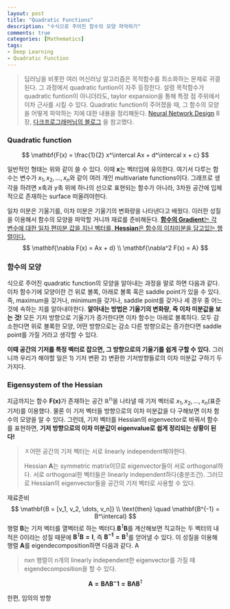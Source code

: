 ```yaml
---
layout: post
title: "Quadratic Functions"
description: "수식으로 주어진 함수의 모양 파악하기"
comments: true
categories: [Mathematics]
tags:
- Deep Learning
- Quadratic Function
---
```




> 딥러닝을 비롯한 여러 머신러닝 알고리즘은 목적함수를 최소화하는 문제로 귀결된다. 그 과정에서 quadratic funtion이 자주 등장한다. 설령 목적함수가 quadratic funtion이 아니더라도, taylor expansion을 통해 특정 점 주위에서 이차 근사를 시킬 수 있다. Quadratic function이 주어졌을 때, 그 함수의 모양을 어떻게 파악하는 지에 대한 내용을 정리해둔다.  [Neural Network Design](http://hagan.okstate.edu/NNDesign.pdf) 8장, [다크프로그래머님의 블로그](http://darkpgmr.tistory.com/132) 을 참고했다. 



### Quadratic function

$$
\mathbf{F(x) = \frac{1}{2} x^\intercal Ax + d^\intercal x + c}
$$

일반적인 형태는 위와 같이 쓸 수 있다. 이때 $\mathbf{x}$는 벡터임에 유의한다. 여기서 다루는 함수는 변수가 $x_1, x_2, \dots, x_n$와 같이 여러 개인 multivariate functions이다. 그래프로 생각을 하려면 x축과 y축 위에 하나의 선으로 표현되는 함수가 아니라, 3차원 공간에 입체적으로 존재하는 surface 떠올려야한다.

일차 미분은 기울기를, 이차 미분은 기울기의 변화량을 나타낸다고 배웠다. 이러한 성질을 이용해서 함수의 모양을 파악할 거니까 재료를 준비해둔다. [**함수의 Gradient**는 각 변수에 대한 일차 편미분 값을 지닌 벡터를, **Hessian**은 함수의 이차미분을 담고있는 행렬이다.](http://darkpgmr.tistory.com/132) 
$$
\mathbf{\nabla F(x) = Ax + d}  \\
\mathbf{\nabla^2 F(x) = A}
$$


### 함수의 모양

식으로 주어진 quadratic function의 모양을 알아내는 과정을 말로 하면 다음과 같다. 이차 함수기에 모양이란 건 위로 볼록, 아래로 볼록 혹은 saddle point가 있을 수 있다. 즉, maximum을 갖거나, minimum을 갖거나, saddle point를 갖거나 세 경우 중 어느 것에 속하는 지를 알아내야한다. **알아내는 방법은 기울기의 변화량, 즉 이차 미분값을 보는 것!** 모든 기저 방향으로 기울기가 증가한다면 이차 함수는 아래로 볼록하다. 모두 감소한다면 위로 볼록한 모양, 어떤 방향으로는 감소 다른 방향으로는 증가한다면 saddle point를 가질 거라고 생각할 수 있다.

**이때 공간의 기저를 특정 벡터로 잡으면, 그 방향으로의 기울기를 쉽게 구할 수 있다.** 그러니까 우리가 해야할 일은 1) 기저 변환 2) 변환한 기저방향들로의 이차 미분값 구하기 두 가지다.

### Eigensystem of the Hessian

지금까지는 함수 $\mathbf{F(x)}$가 존재하는 공간 $\mathbb{R^n}$을 나타낼 때 기저 벡터로 $x_1, x_2, \dots, x_n$(표준 기저)를 이용했다. 물론 이 기저 벡터들 방향으로의 이차 미분값을 다 구해보면 이차 함수의 모양을 알 수 있다. 그런데, 기저 벡터를 Hessian의 eigenvector로 바꿔서 함수를 표현하면, **기저 방향으로의 이차 미분값이 eigenvalue로 쉽게 정리되는 상황이 된다!** 

> ㅈ어떤 공간의 기저 벡터는 서로 linearly independent해야한다. 
>
> Hessian $\mathbf{A}$는 symmetric matrix이므로 eigenvector들이 서로 orthogonal하다. 서로 orthogonal한 벡터들은 linearly independent하다(충분조건). 그러므로 Hessian의 eigenvector들을 공간의 기저 벡터로 사용할 수 있다. 



재료준비
$$
\mathbf{B = [v_1, v_2, \dots, v_n]} \\
\text{then} \quad \mathbf{B^{-1} = B^\intercal}
$$
행렬 $\mathbf{B}$는 기저 벡터를 열벡터로 하는 벡터다.$\mathbf{B^\intercal B}$를 계산해보면 직교하는 두 벡터의 내적은 0이라는 성질 때문에 $\mathbf{B^\intercal B = I}$, 즉 $\mathbf{B^{-1} = B^\intercal}$를 얻어낼 수 있다. 이 성질을 이용해 행렬 $\mathbf{A}$를 eigendecomposition하면 다음과 같다. A

> nxn 행렬이 n개의 linearly independent한 eigenvector를 가질 때 eigendecomposition을 할 수 있다.

$$
\mathbf{A = B \Lambda B^-1 = B \Lambda B^\intercal}
$$

한편, 임의의 방향 